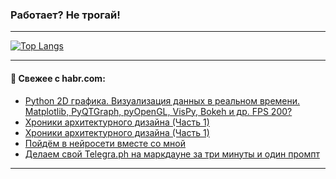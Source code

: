 ### Работает? Не трогай!

---
<!--
#### 🛠️ Technical stack:

![Java](https://img.shields.io/badge/Java-informational?logo=Oracle&style=flat&logoColor=white&color=FF4500)
![Kotlin](https://img.shields.io/badge/Kotlin-informational?logo=Kotlin&style=flat&logoColor=white&color=774D97)
![TS](https://img.shields.io/badge/TypeScript-informational?logo=typeScript&style=flat&logoColor=black&color=017acc)
![Python](https://img.shields.io/badge/Python-informational?logo=Python&style=flat&logoColor=black&color=ffdd54) <br>
![Spring](https://img.shields.io/badge/Spring-informational?logo=Spring&style=flat&logoColor=white&color=6DB33F) 
![SpringBoot](https://img.shields.io/badge/SpringBoot-informational?logo=SpringBoot&style=flat&logoColor=white&color=6DB33F)
![Nest](https://img.shields.io/badge/NestJS-informational?logo=NestJS&style=flat&logoColor=white&color=E0234E) 
![NodeJS](https://img.shields.io/badge/NodeJS-informational?logo=node.js&style=flat&logoColor=white&color=70A760)<br>
![PostgreSQL](https://img.shields.io/badge/PostgreSQL-informational?logo=PostgreSQL&style=flat&logoColor=white&color=DAA520)
![MongoDB](https://img.shields.io/badge/MongoDB-informational?logo=MongoDB&style=flat&logoColor=white&color=870000)
![Apache](https://img.shields.io/badge/Apache-informational?logo=apache&style=flat&logoColor=white&color=f74e28)

___ 
-->

<!--- #### 🛠️ : --->

[![Top Langs](https://github-readme-stats-82jvfl3w3-advtsettinggmailcoms-projects.vercel.app/api/top-langs/?username=zloylis&langs_count=10&hide_title=true&title_color=e6edf3&size_weight=0.5&count_weight=0.5&layout=compact&hide_progress=true&hide_border=true&theme=dracula)](https://github.com/zloylis)

<!---


####  :octocat:&nbsp;&nbsp; Статистика:

![GitHub stats](https://github-readme-stats-u2qms2cxw-advtsettinggmailcoms-projects.vercel.app/api?username=zloylis&show_icons=true&hide_border=true&theme=dracula&title_color=e6edf3&include_all_commits=true&count_private=true&hide_rank=false&hide_title=true&rank_icon=github)
-->
---

#### 💬 Свежее с habr.com:

<!-- BLOG-POST-LIST:START -->
- [Python 2D графика. Визуализация данных в реальном времени. Matplotlib, PyQTGraph, pyOpenGL, VisPy, Bokeh и др. FPS 200?](https://habr.com/ru/articles/878002/?utm_source=habrahabr&utm_medium=rss&utm_campaign=878002)
- [Хроники архитектурного дизайна &lpar;Часть 1&rpar;](https://habr.com/ru/companies/usetech/articles/878908/?utm_source=habrahabr&utm_medium=rss&utm_campaign=878908)
- [Хроники архитектурного дизайна &lpar;Часть 1&rpar;](https://habr.com/ru/companies/usetech/articles/878906/?utm_source=habrahabr&utm_medium=rss&utm_campaign=878906)
- [Пойдём в нейросети вместе со мной](https://habr.com/ru/articles/878902/?utm_source=habrahabr&utm_medium=rss&utm_campaign=878902)
- [Делаем свой Telegra.ph на маркдауне за три минуты и один промпт](https://habr.com/ru/articles/878774/?utm_source=habrahabr&utm_medium=rss&utm_campaign=878774)
<!-- BLOG-POST-LIST:END -->

---
